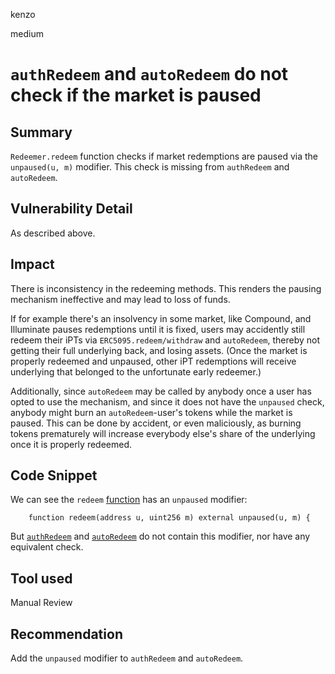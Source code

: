 kenzo

medium

# `authRedeem` and `autoRedeem` do not check if the market is paused

## Summary
`Redeemer.redeem` function checks if market redemptions are paused via the `unpaused(u, m)` modifier.
This check is missing from `authRedeem` and `autoRedeem`.

## Vulnerability Detail
As described above.

## Impact
There is inconsistency in the redeeming methods.
This renders the pausing mechanism ineffective and may lead to loss of funds.

If for example there's an insolvency in some market, like Compound, and Illuminate pauses redemptions until it is fixed,
users may accidently still redeem their iPTs via `ERC5095.redeem/withdraw` and `autoRedeem`,
thereby not getting their full underlying back, and losing assets.
(Once the market is properly redeemed and unpaused, other iPT redemptions will receive underlying that belonged to the unfortunate early redeemer.)

Additionally, since `autoRedeem` may be called by anybody once a user has opted to use the mechanism,
and since it does not have the `unpaused` check,
anybody might burn an `autoRedeem`-user's tokens while the market is paused.
This can be done by accident, or even maliciously, as burning tokens prematurely will increase everybody else's share of the underlying once it is properly redeemed.

## Code Snippet
We can see the `redeem` [function](https://github.com/sherlock-audit/2022-10-illuminate/blob/main/src/Redeemer.sol#L403) has an `unpaused` modifier:
```solidity
    function redeem(address u, uint256 m) external unpaused(u, m) {
```
But [`authRedeem`](https://github.com/sherlock-audit/2022-10-illuminate/blob/main/src/Redeemer.sol#L443) and [`autoRedeem`](https://github.com/sherlock-audit/2022-10-illuminate/blob/main/src/Redeemer.sol#L485) do not contain this modifier, nor have any equivalent check.

## Tool used
Manual Review

## Recommendation
Add the `unpaused` modifier to `authRedeem` and `autoRedeem`.
